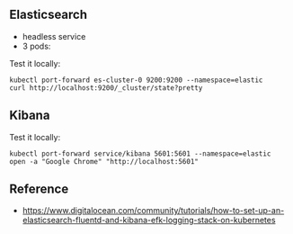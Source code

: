 ## Elasticsearch
- headless service
- 3 pods: 

Test it locally:
```
kubectl port-forward es-cluster-0 9200:9200 --namespace=elastic
curl http://localhost:9200/_cluster/state?pretty
```

## Kibana

Test it locally:
```
kubectl port-forward service/kibana 5601:5601 --namespace=elastic
open -a "Google Chrome" "http://localhost:5601"
```

## Reference
- https://www.digitalocean.com/community/tutorials/how-to-set-up-an-elasticsearch-fluentd-and-kibana-efk-logging-stack-on-kubernetes